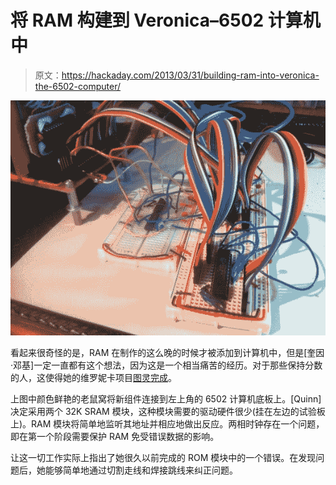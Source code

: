 # 将 RAM 构建到 Veronica–6502 计算机中

> 原文：<https://hackaday.com/2013/03/31/building-ram-into-veronica-the-6502-computer/>

![ram-for-veronica](img/c114b6b6849b96fcf467641244bced0b.png)

看起来很奇怪的是，RAM 在制作的这么晚的时候才被添加到计算机中，但是[奎因·邓基]一定一直都有这个想法，因为这是一个相当痛苦的经历。对于那些保持分数的人，这使得她的维罗妮卡项目[图灵完成](http://en.wikipedia.org/wiki/Turing_completeness)。

上图中颜色鲜艳的老鼠窝将新组件连接到左上角的 6502 计算机底板上。[Quinn]决定采用两个 32K SRAM 模块，这种模块需要的驱动硬件很少(挂在左边的试验板上)。RAM 模块将简单地监听其地址并相应地做出反应。两相时钟存在一个问题，即在第一个阶段需要保护 RAM 免受错误数据的影响。

让这一切工作实际上指出了她很久以前完成的 ROM 模块中的一个错误。在发现问题后，她能够简单地通过切割走线和焊接跳线来纠正问题。